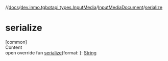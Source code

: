 //[docs](../../../index.md)/[dev.inmo.tgbotapi.types.InputMedia](../index.md)/[InputMediaDocument](index.md)/[serialize](serialize.md)



# serialize  
[common]  
Content  
open override fun [serialize](serialize.md)(format: ): [String](https://kotlinlang.org/api/latest/jvm/stdlib/kotlin/-string/index.html)  



